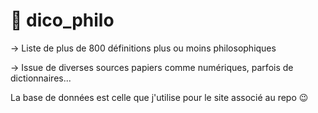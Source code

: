 # 📖 dico_philo
→ Liste de plus de 800 définitions plus ou moins philosophiques

→ Issue de diverses sources papiers comme numériques, parfois de dictionnaires...

La base de données est celle que j'utilise pour le site associé au repo 😉
